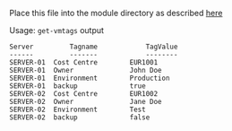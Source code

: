 Place this file into the module directory as described [here](../readme.md#install-cloud-modules)

Usage: `get-vmtags`
output
```
Server         Tagname            TagValue
------         -------            --------
SERVER-01  Cost Centre        EUR1001
SERVER-01  Owner              John Doe
SERVER-01  Environment        Production
SERVER-01  backup             true
SERVER-02  Cost Centre        EUR1002
SERVER-02  Owner              Jane Doe
SERVER-02  Environment        Test
SERVER-02  backup             false
```
